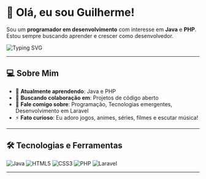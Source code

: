 # 👋 Olá, eu sou Guilherme!

Sou um **programador em desenvolvimento** com interesse em **Java** e **PHP**. Estou sempre buscando aprender e crescer como desenvolvedor.

![Typing SVG](https://readme-typing-svg.herokuapp.com?color=36BCF7&size=24&center=true&vCenter=true&width=500&lines=Programador+em+Desenvolvimento;Amante+de+Tecnologia;Sempre+aprendendo+coisas+novas!)

---

## 💻 Sobre Mim

- 🌱 **Atualmente aprendendo**: Java e PHP
- 👯 **Buscando colaboração em**: Projetos de código aberto
- 💬 **Fale comigo sobre**: Programação, Tecnologias emergentes, Desenvolvimento em Laravel
- ⚡ **Fato curioso**: Eu adoro jogos, animes, séries, filmes e escutar música!

---

## 🛠️ Tecnologias e Ferramentas

![Java](https://img.shields.io/badge/Java-007396?style=flat&logo=java&logoColor=white) ![HTML5](https://img.shields.io/badge/HTML5-E34F26?style=flat&logo=html5&logoColor=white) ![CSS3](https://img.shields.io/badge/CSS3-1572B6?style=flat&logo=css3&logoColor=white) ![PHP](https://img.shields.io/badge/PHP-777BB4?style=flat&logo=php&logoColor=white) ![Laravel](https://img.shields.io/badge/Laravel-FF2D20?style=flat&logo=laravel&logoColor=white)

---

